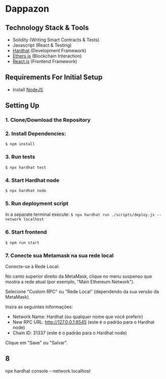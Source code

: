 # Dappazon

## Technology Stack & Tools

- Solidity (Writing Smart Contracts & Tests)
- Javascript (React & Testing)
- [Hardhat](https://hardhat.org/) (Development Framework)
- [Ethers.js](https://docs.ethers.io/v5/) (Blockchain Interaction)
- [React.js](https://reactjs.org/) (Frontend Framework)

## Requirements For Initial Setup
- Install [NodeJS](https://nodejs.org/en/)

## Setting Up
### 1. Clone/Download the Repository

### 2. Install Dependencies:
`$ npm install`

### 3. Run tests
`$ npx hardhat test`

### 4. Start Hardhat node
`$ npx hardhat node`

### 5. Run deployment script
In a separate terminal execute:
`$ npx hardhat run ./scripts/deploy.js --network localhost`

### 6. Start frontend
`$ npm run start`

### 7. Conecte sua Metamask na sua rede local

Conecte-se à Rede Local:

No canto superior direito da MetaMask, clique no menu suspenso que mostra a rede atual (por exemplo, "Main Ethereum Network").

Selecione "Custom RPC" ou "Rede Local" (dependendo da sua versão da MetaMask).

Insira as seguintes informações:
* Network Name: Hardhat (ou qualquer nome que você preferir)
* New RPC URL: http://127.0.0.1:8545 (este é o padrão para o Hardhat node)
* Chain ID: 31337 (este é o padrão para o Hardhat node)

Clique em "Save" ou "Salvar".

## 8

npx hardhat console --network localhost